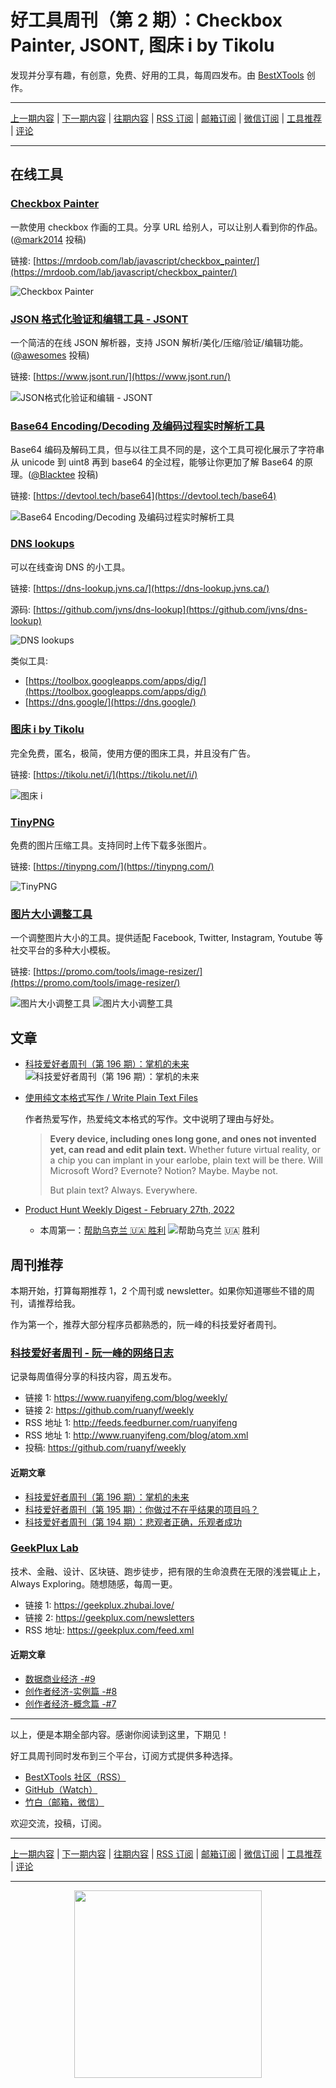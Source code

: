 # 好工具周刊（第 2 期）：Checkbox Painter, JSONT, 图床 i by Tikolu

发现并分享有趣，有创意，免费、好用的工具，每周四发布。由 [BestXTools](https://www.bestxtools.com/) 创作。

---

[上一期内容](issue-1.md) | [下一期内容](issue-3.md) | [往期内容](https://github.com/bestxtools/weekly-cn) | [RSS 订阅](https://discuss-cn.bestxtools.com/t/weekly) | [邮箱订阅](https://bestxtools.zhubai.love/) | [微信订阅](https://discuss-cn.bestxtools.com/d/5/2) | [工具推荐](https://discuss-cn.bestxtools.com/d/8) | [评论](https://discuss-cn.bestxtools.com/d/9)

---

## 在线工具

### [Checkbox Painter](https://mrdoob.com/lab/javascript/checkbox_painter/)

一款使用 checkbox 作画的工具。分享 URL 给别人，可以让别人看到你的作品。([@mark2014](https://v2ex.com/t/836201#r_11401037) 投稿)

链接: [https://mrdoob.com/lab/javascript/checkbox_painter/](https://mrdoob.com/lab/javascript/checkbox_painter/)

![Checkbox Painter](https://cdn.jsdelivr.net/gh/bestxtools/weekly-cn@main/images/2022-02-28-17-14-07.png)

### [JSON 格式化验证和编辑工具 - JSONT](https://www.jsont.run/)

一个简洁的在线 JSON 解析器，支持 JSON 解析/美化/压缩/验证/编辑功能。([@awesomes](https://v2ex.com/t/836201#r_11401208) 投稿)

链接: [https://www.jsont.run/](https://www.jsont.run/)

![JSON格式化验证和编辑 - JSONT](https://cdn.jsdelivr.net/gh/bestxtools/weekly-cn@main/images/2022-03-01-10-34-27.png)

### [Base64 Encoding/Decoding 及编码过程实时解析工具](https://devtool.tech/base64)

Base64 编码及解码工具，但与以往工具不同的是，这个工具可视化展示了字符串从 unicode 到 uint8 再到 base64 的全过程，能够让你更加了解 Base64 的原理。([@Blacktee](https://discuss-cn.bestxtools.com/d/8/2) 投稿)

链接: [https://devtool.tech/base64](https://devtool.tech/base64)

![Base64 Encoding/Decoding 及编码过程实时解析工具](https://cdn.jsdelivr.net/gh/bestxtools/weekly-cn@main/images/2022-03-02-10-35-19.png)

### [DNS lookups](https://dns-lookup.jvns.ca/)

可以在线查询 DNS 的小工具。

链接: [https://dns-lookup.jvns.ca/](https://dns-lookup.jvns.ca/)

源码: [https://github.com/jvns/dns-lookup](https://github.com/jvns/dns-lookup)

![DNS lookups](https://cdn.jsdelivr.net/gh/bestxtools/weekly-cn@main/images/2022-02-21-11-02-23.png)

类似工具:

- [https://toolbox.googleapps.com/apps/dig/](https://toolbox.googleapps.com/apps/dig/)
- [https://dns.google/](https://dns.google/)

### [图床 i by Tikolu](https://tikolu.net/i/)

完全免费，匿名，极简，使用方便的图床工具，并且没有广告。

链接: [https://tikolu.net/i/](https://tikolu.net/i/)

![图床 i](https://cdn.jsdelivr.net/gh/bestxtools/weekly-cn@main/images/2022-02-21-15-23-31.png)

### [TinyPNG](https://tinypng.com/)

免费的图片压缩工具。支持同时上传下载多张图片。

链接: [https://tinypng.com/](https://tinypng.com/)

![TinyPNG](https://cdn.jsdelivr.net/gh/bestxtools/weekly-cn@main/images/2022-03-01-10-21-38.png)

### [图片大小调整工具](https://promo.com/tools/image-resizer/)

一个调整图片大小的工具。提供适配 Facebook, Twitter, Instagram, Youtube 等社交平台的多种大小模板。

链接: [https://promo.com/tools/image-resizer/](https://promo.com/tools/image-resizer/)

![图片大小调整工具](https://cdn.jsdelivr.net/gh/bestxtools/weekly-cn@main/images/2022-03-01-17-41-22.png)
![图片大小调整工具](https://cdn.jsdelivr.net/gh/bestxtools/weekly-cn@main/images/2022-03-01-17-40-51.png)

## 文章

- [科技爱好者周刊（第 196 期）：掌机的未来](https://www.ruanyifeng.com/blog/2022/02/weekly-issue-196.html)
  ![科技爱好者周刊（第 196 期）：掌机的未来](https://cdn.jsdelivr.net/gh/bestxtools/weekly-cn@main/images/bg2022022010.webp)
- [使用纯文本格式写作 / Write Plain Text Files](https://sive.rs/plaintext)

  作者热爱写作，热爱纯文本格式的写作。文中说明了理由与好处。

  > **Every device, including ones long gone, and ones not invented yet, can read and edit plain text.** Whether future virtual reality, or a chip you can implant in your earlobe, plain text will be there. Will Microsoft Word? Evernote? Notion? Maybe. Maybe not.
  >
  > But plain text? Always. Everywhere.

- [Product Hunt Weekly Digest - February 27th, 2022](https://www.producthunt.com/newsletter/10060-help-ukraine)
  - 本周第一：[帮助乌克兰 🇺🇦 胜利](https://www.producthunt.com/posts/help-ukraine-win)
    ![帮助乌克兰 🇺🇦 胜利](https://cdn.jsdelivr.net/gh/bestxtools/weekly-cn@main/images/d39ff981-c874-400d-a903-45674c6a5a1e.jpeg)

## 周刊推荐

本期开始，打算每期推荐 1，2 个周刊或 newsletter。如果你知道哪些不错的周刊，请推荐给我。

作为第一个，推荐大部分程序员都熟悉的，阮一峰的科技爱好者周刊。

### [科技爱好者周刊 - 阮一峰的网络日志](https://www.ruanyifeng.com/blog/weekly/)

记录每周值得分享的科技内容，周五发布。

- 链接 1: <https://www.ruanyifeng.com/blog/weekly/>
- 链接 2: <https://github.com/ruanyf/weekly>
- RSS 地址 1: <http://feeds.feedburner.com/ruanyifeng>
- RSS 地址 1: <http://www.ruanyifeng.com/blog/atom.xml>
- 投稿: <https://github.com/ruanyf/weekly>

#### 近期文章

- [科技爱好者周刊（第 196 期）：掌机的未来](https://www.ruanyifeng.com/blog/2022/02/weekly-issue-196.html)
- [科技爱好者周刊（第 195 期）：你做过不在乎结果的项目吗？](https://www.ruanyifeng.com/blog/2022/02/weekly-issue-195.html)
- [科技爱好者周刊（第 194 期）：悲观者正确，乐观者成功](https://www.ruanyifeng.com/blog/2022/02/weekly-issue-194.html)

### [GeekPlux Lab](https://geekplux.zhubai.love/)

技术、金融、设计、区块链、跑步徒步，把有限的生命浪费在无限的浅尝辄止上，Always Exploring。随想随感，每周一更。

- 链接 1: <https://geekplux.zhubai.love/>
- 链接 2: <https://geekplux.com/newsletters>
- RSS 地址: <https://geekplux.com/feed.xml>

#### 近期文章

- [数据商业经济 -#9](https://geekplux.com/newsletters/9)
- [创作者经济-实例篇 -#8](https://geekplux.com/newsletters/8)
- [创作者经济-概念篇 -#7](https://geekplux.com/newsletters/7)

---

以上，便是本期全部内容。感谢你阅读到这里，下期见！

好工具周刊同时发布到三个平台，订阅方式提供多种选择。

- [BestXTools 社区（RSS）](https://discuss-cn.bestxtools.com/t/weekly)
- [GitHub（Watch）](https://github.com/bestxtools/weekly-cn)
- [竹白（邮箱，微信）](https://bestxtools.zhubai.love/)

欢迎交流，投稿，订阅。

---

[上一期内容](issue-1.md) | [下一期内容](issue-3.md) | [往期内容](https://github.com/bestxtools/weekly-cn) | [RSS 订阅](https://discuss-cn.bestxtools.com/t/weekly) | [邮箱订阅](https://bestxtools.zhubai.love/) | [微信订阅](https://discuss-cn.bestxtools.com/d/5/2) | [工具推荐](https://discuss-cn.bestxtools.com/d/8) | [评论](https://discuss-cn.bestxtools.com/d/9)

---

<div style="display: flex;justify-content: center;"><a href="https://discuss-cn.bestxtools.com/d/5/2"><img width="300" src="https://cdn.jsdelivr.net/gh/bestxtools/weekly-cn@main/images/2022-03-02-16-19-29.png"></a></div>
